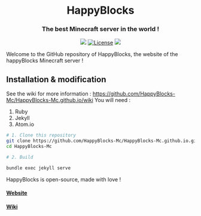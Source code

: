 <div align="center">
  <h1>HappyBlocks</h1>
  <h3>The best Minecraft server in the world !</h3>
  <p>
    <a href="https://discord.gg/nd8epEU"><img src="https://discordapp.com/api/guilds/310180409541394432/embed.png"></a>
    <a href="https://choosealicense.com/licenses/agpl-3.0/"><img src="https://img.shields.io/aur/license/yaourt.svg" alt="License"/></a>
	<a href=""><img src="https://img.shields.io/travis/USER/REPO/BRANCH.svg"/></a>
  </p>
</div>


Welcome to the GitHub repository of HappyBlocks, the website of the happyBlocks Minecraft server !


## Installation & modification

See the wiki for more information : https://github.com/HappyBlocks-Mc/HappyBlocks-Mc.github.io/wiki
You will need :
1. Ruby
2. Jekyll
3. Atom.io

```bash
# 1. Clone this repository
git clone https://github.com/HappyBlocks-Mc/HappyBlocks-Mc.github.io.git
cd HappyBlocks-Mc

# 2. Build

bundle exec jekyll serve


```
HappyBlocks is open-source, made with love !

#### [Website](https://www.happyblocks.info/)
#### [Wiki](https://github.com/HappyBlocks-Mc/HappyBlocks-Mc.github.io/wiki)
